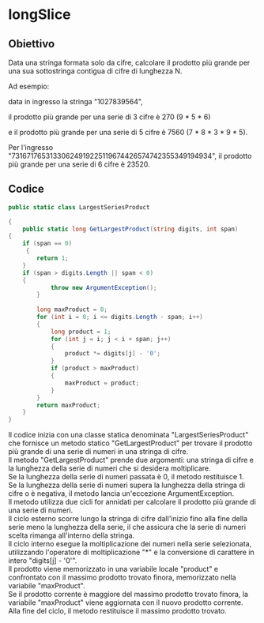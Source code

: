 # longSlice
## Obiettivo
Data una stringa formata solo da cifre, calcolare il prodotto più grande per una sua sottostringa contigua di cifre di lunghezza N.

Ad esempio:

data in ingresso la stringa "1027839564",

il prodotto più grande per una serie di 3 cifre è 270 (9 * 5 * 6)

e il prodotto più grande per una serie di 5 cifre è 7560 (7 * 8 * 3 * 9 * 5).

Per l'ingresso "73167176531330624919225119674426574742355349194934", il prodotto più grande per una serie di 6 cifre è 23520.

## Codice

```C#
public static class LargestSeriesProduct

{
    public static long GetLargestProduct(string digits, int span)
{
    if (span == 0)
     {
        return 1;
    }
    if (span > digits.Length || span < 0)
    {
            throw new ArgumentException();
        }
        
        long maxProduct = 0;
        for (int i = 0; i <= digits.Length - span; i++)
        {
            long product = 1;
            for (int j = i; j < i + span; j++)
            {
                product *= digits[j] - '0';
            }
            if (product > maxProduct)
            {
                maxProduct = product;
            }
        }
        return maxProduct;
    }
}
```

Il codice inizia con una classe statica denominata "LargestSeriesProduct" che fornisce un metodo statico "GetLargestProduct" per trovare il prodotto più grande di una serie di numeri in una stringa di cifre.<br>
Il metodo "GetLargestProduct" prende due argomenti: una stringa di cifre e la lunghezza della serie di numeri che si desidera moltiplicare.<br>
Se la lunghezza della serie di numeri passata è 0, il metodo restituisce 1.<br>
Se la lunghezza della serie di numeri supera la lunghezza della stringa di cifre o è negativa, il metodo lancia un'eccezione ArgumentException.<br>
Il metodo utilizza due cicli for annidati per calcolare il prodotto più grande di una serie di numeri. <br>
Il ciclo esterno scorre lungo la stringa di cifre dall'inizio fino alla fine della serie meno la lunghezza della serie, il che assicura che la serie di numeri scelta rimanga all'interno della stringa.<br>
Il ciclo interno esegue la moltiplicazione dei numeri nella serie selezionata, utilizzando l'operatore di moltiplicazione "*" e la conversione di carattere in intero "digits[j] - '0'".<br>
Il prodotto viene memorizzato in una variabile locale "product" e confrontato con il massimo prodotto trovato finora, memorizzato nella variabile "maxProduct". <br>
Se il prodotto corrente è maggiore del massimo prodotto trovato finora, la variabile "maxProduct" viene aggiornata con il nuovo prodotto corrente.<br>
Alla fine del ciclo, il metodo restituisce il massimo prodotto trovato.
